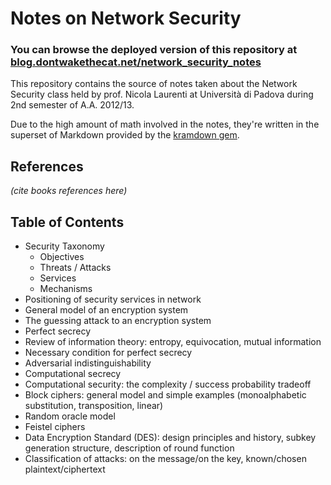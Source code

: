 # Notes on Network Security

### You can browse the deployed version of this repository at [blog.dontwakethecat.net/network_security_notes]()

This repository contains the source of notes taken about the Network Security
class held by prof. Nicola Laurenti at Università di Padova during 2nd semester
of A.A. 2012/13.

Due to the high amount of math involved in the notes, they're written in the
superset of Markdown provided by the 
[kramdown gem](http://kramdown.rubyforge.org/).

## References
_(cite books references here)_

## Table of Contents

* Security Taxonomy
  * Objectives
  * Threats / Attacks
  * Services
  * Mechanisms
* Positioning of security services in network
* General model of an encryption system
* The guessing attack to an encryption system
* Perfect secrecy
* Review of information theory: entropy, equivocation, mutual information
* Necessary condition for perfect secrecy
* Adversarial indistinguishability
* Computational secrecy
* Computational security: the complexity / success probability tradeoff
* Block ciphers: general model and simple examples (monoalphabetic substitution,
transposition, linear)
* Random oracle model
* Feistel ciphers
* Data Encryption Standard (DES): design principles and history, subkey
generation structure, description of round function
* Classification of attacks: on the message/on the key, known/chosen
  plaintext/ciphertext
